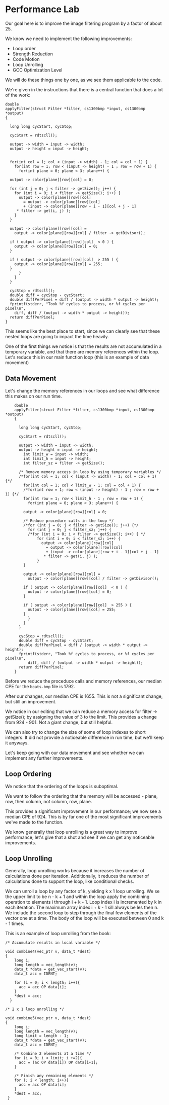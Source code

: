 # Performance Lab
Our goal here is to improve the image filtering program by a factor of about 25.

We know we need to implement the following improvements:

- Loop order
- Strength Reduction
- Code Motion
- Loop Unrolling
- GCC Optimization Level

We will do these things one by one, as we see them applicable to the code. 

We're given in the instructions that there is a central function that does a lot of the work: 

    double
    applyFilter(struct Filter *filter, cs1300bmp *input, cs1300bmp *output)
    {

      long long cycStart, cycStop;

      cycStart = rdtscll();

      output -> width = input -> width;
      output -> height = input -> height;


      for(int col = 1; col < (input -> width) - 1; col = col + 1) {
        for(int row = 1; row < (input -> height) - 1 ; row = row + 1) {
          for(int plane = 0; plane < 3; plane++) {

      output -> color[plane][row][col] = 0;

      for (int j = 0; j < filter -> getSize(); j++) {
        for (int i = 0; i < filter -> getSize(); i++) {	
          output -> color[plane][row][col]
            = output -> color[plane][row][col]
            + (input -> color[plane][row + i - 1][col + j - 1] 
         * filter -> get(i, j) );
        }
      }

      output -> color[plane][row][col] = 	
        output -> color[plane][row][col] / filter -> getDivisor();

      if ( output -> color[plane][row][col]  < 0 ) {
        output -> color[plane][row][col] = 0;
      }

      if ( output -> color[plane][row][col]  > 255 ) { 
        output -> color[plane][row][col] = 255;
      }
          }
        }
      }

      cycStop = rdtscll();
      double diff = cycStop - cycStart;
      double diffPerPixel = diff / (output -> width * output -> height);
      fprintf(stderr, "Took %f cycles to process, or %f cycles per pixel\n",
        diff, diff / (output -> width * output -> height));
      return diffPerPixel;
    }
    
    
This seems like the best place to start, since we can clearly see that these nested loops are going to impact the time heavily. 

One of the first things we notice is that the results are not accumulated in a temporary variable, and that there are memory references within the loop. Let's reduce this in our main function loop (this is an example of data movement)

## Data Movement

Let's change the memory references in our loops and see what difference this makes on our run time. 

        double
        applyFilter(struct Filter *filter, cs1300bmp *input, cs1300bmp *output)
        {

          long long cycStart, cycStop;

          cycStart = rdtscll();

          output -> width = input -> width;
          output -> height = input -> height;
            int limit_w = input -> width;
            int limit_h = input -> height;
            int filter_sz = filter -> getSize();

          /* Remove memory access in loop by using temporary variables */
          /*for(int col = 1; col < (input -> width) - 1; col = col + 1) {*/
            for(int col = 1; col < limit_w - 1; col = col + 1) {
            /*for(int row = 1; row < (input -> height) - 1 ; row = row + 1) {*/
            for(int row = 1; row < limit_h - 1 ; row = row + 1) {    
              for(int plane = 0; plane < 3; plane++) {

            output -> color[plane][row][col] = 0;

            /* Reduce procedure calls in the loop */
            /*for (int j = 0; j < filter -> getSize(); j++) {*/
              for (int j = 0; j < filter_sz; j++) {
              /*for (int i = 0; i < filter -> getSize(); i++) {	*/
                  for (int i = 0; i < filter_sz; i++) {	
                    output -> color[plane][row][col]
                      = output -> color[plane][row][col]
                      + (input -> color[plane][row + i - 1][col + j - 1] 
                     * filter -> get(i, j) );
                  }
            }

            output -> color[plane][row][col] = 	
              output -> color[plane][row][col] / filter -> getDivisor();

            if ( output -> color[plane][row][col]  < 0 ) {
              output -> color[plane][row][col] = 0;
            }

            if ( output -> color[plane][row][col]  > 255 ) { 
              output -> color[plane][row][col] = 255;
            }
              }
            }
          }

          cycStop = rdtscll();
          double diff = cycStop - cycStart;
          double diffPerPixel = diff / (output -> width * output -> height);
          fprintf(stderr, "Took %f cycles to process, or %f cycles per pixel\n",
              diff, diff / (output -> width * output -> height));
          return diffPerPixel;
        }

Before we reduce the proceduce calls and memory references, our median CPE for the `boats.bmp` file is 1792. 

After our changes, our median CPE is 1655. This is not a significant change, but still an improvement. 

We notice in our editing that we can reduce a memory access for filter -> getSize(); by assigning the value of 3 to the limit. This provides a change from 924 - 901. Not a giant change, but still helpful.

We can also try to change the size of some of loop indexes to short integers. It did not provide a noticeable difference in run time, but we'll keep it anyways.

Let's keep going with our data movement and see whether we can implement any further improvements.

## Loop Ordering

We notice that the ordering of the loops is suboptimal. 

We want to follow the ordering that the memory will be accessed - plane, row, then column, not column, row, plane. 

This provides a significant improvement in our performance; we now see a median CPE of 924. This is by far one of the most significant improvements we've made to the function.



We know generally that loop unrolling is a great way to improve performance; let's give that a shot and see if we can get any noticeable improvements. 

## Loop Unrolling

Generally, loop unrolling works because it increases the number of calculations done per iteration. Additionally, it reduces the number of calculations done to support the loop, like conditional checks. 

We can unroll a loop by any factor of k, yielding k x 1 loop unrolling. We se the upper limit to be n - k + 1 and within the loop apply the combining operation to elements i through i + k - 1. Loop index i is incremented by k in each iteration. The maximum array index i + k - 1 sill always be les then n. We include the second loop to step through the final few elements of the vector one at a time. The body of the loop will be executed between 0 and k - 1 times. 

This is an example of loop unrolling from the book: 

    /* Accumulate results in local variable */
    
    void combine4(vec_ptr v, data_t *dest)
    {
        long i; 
        long length = vec_length(v);
        data_t *data = get_vec_start(v);
        data_t acc = IDENT;
        
        for (i = 0; i < length; i++){
          acc = acc OP data[i];
        }
        *dest = acc;
      }

    /* 2 x 1 loop unrolling */
    
    void combine5(vec_ptr v, data_t *dest)
    {
        long i; 
        long length = vec_length(v);
        long limit = length - 1;
        data_t *data = get_vec_start(v);
        data_t acc = IDENT;
        
        /* Combine 2 elements at a time */
        for (i = 0; i < limit; i +=2){
          acc = (ac OP data[i]) OP data[i+1];
        }
        
        /* Finish any remaining elements */
        for (; i < length; i++){
          acc = acc OP data[i];
        }
        *dest = acc;
     }
 
 
